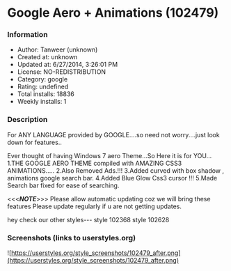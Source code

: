# Google Aero + Animations (102479)

### Information
- Author: Tanweer (unknown)
- Created at: unknown
- Updated at: 6/27/2014, 3:26:01 PM
- License: NO-REDISTRIBUTION
- Category: google
- Rating: undefined
- Total installs: 18836
- Weekly installs: 1


### Description
For ANY LANGUAGE provided by GOOGLE....so need not worry....just look down for features..

Ever thought of having Windows 7 aero Theme...So Here it is for YOU...
1.THE GOOGLE AERO THEME compiled with AMAZING CSS3 ANIMATIONS.....
2.Also Removed Ads.!!!
3.Added curved with box shadow , animations google search bar.
4.Added Blue Glow Css3 cursor !!!
5.Made Search bar fixed for ease of searching.

<<<***NOTE***>>> Please allow automatic updating coz we will bring these features
Please update regularly if u are not getting updates.

hey check our other styles--- 
style 102368
style 102628


### Screenshots (links to userstyles.org)
![https://userstyles.org/style_screenshots/102479_after.png](https://userstyles.org/style_screenshots/102479_after.png)


